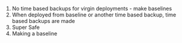 1. No time based backups for virgin deployments - make baselines
2. When deployed from baseline or another time based backup, time based backups are made
3. Super Safe
4. Making a baseline
